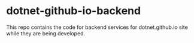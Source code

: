# dotnet-github-io-backend
This repo contains the code for backend services for dotnet.github.io site while they are being developed. 
